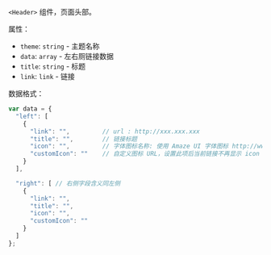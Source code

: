 `<Header>` 组件，页面头部。

属性：

- `theme`: `string` - 主题名称
- `data`: `array` - 左右厕链接数据
- `title`: `string` - 标题
- `link`: `link` - 链接

数据格式：

```js
var data = {
  "left": [
    {
      "link": "",         // url : http://xxx.xxx.xxx
      "title": "",        // 链接标题
      "icon": "",         // 字体图标名称: 使用 Amaze UI 字体图标 http://www.amazeui.org/css/icon
      "customIcon": ""    // 自定义图标 URL，设置此项后当前链接不再显示 icon
    }
  ],

  "right": [ // 右侧字段含义同左侧
    {
      "link": "",
      "title": "",
      "icon": "",
      "customIcon": ""
    }
  ]
};
```
